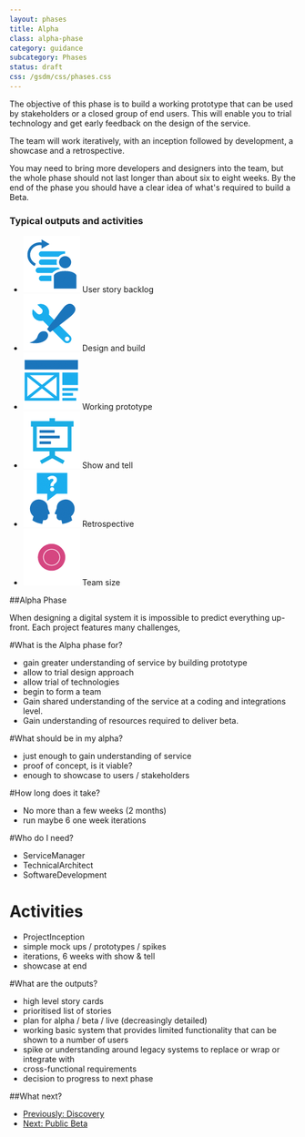 ```yaml
---
layout: phases
title: Alpha
class: alpha-phase
category: guidance
subcategory: Phases
status: draft
css: /gsdm/css/phases.css
---
```


The objective of this phase is to build a working prototype that can be used by stakeholders or a closed group of end users. This will enable you to trial technology and get early feedback on the design of the service.

The team will work iteratively, with an inception followed by development, a showcase and a retrospective.

You may need to bring more developers and designers into the team, but the whole phase should not last longer than about six to eight weeks. By the end of the phase you should have a clear idea of what's required to build a Beta.

### Typical outputs and activities

<ul class="phase-activities">
  <li>
    <img class="output" src="/service-manual/assets/images/pictograms/backlog.png" />
    User story backlog
  </li>
  <li>
    <img class="output" src="/service-manual/assets/images/pictograms/design-and-build.png" />
    Design and build
  </li>
  <li>
    <img class="output" src="/service-manual/assets/images/pictograms/prototype.png" />
    Working prototype
  </li>
  <li>
    <img class="output" src="/service-manual/assets/images/pictograms/presentation.png" />
    Show and tell
  </li>
  <li>
    <img class="output" src="/service-manual/assets/images/pictograms/discussion.png" />
    Retrospective
  </li>
  <li>
    <img class="output" src="/service-manual/assets/images/pictograms/alpha-medium.png" />
    Team size
  </li>
</ul>


##Alpha Phase 

When designing a digital system it is impossible to predict everything up-front. Each project features many challenges, 

#What is the Alpha phase for?
- gain greater understanding of service by building prototype
- allow to trial design approach
- allow trial of technologies
- begin to form a team
- Gain shared understanding of the service at a coding and integrations level.
- Gain understanding of resources required to deliver beta.

#What should be in my alpha?
- just enough to gain understanding of service
- proof of concept, is it viable?
- enough to showcase to users / stakeholders

#How long does it take?
- No more than a few weeks (2 months)
- run maybe 6 one week iterations

#Who do I need?
- ServiceManager
- TechnicalArchitect
- SoftwareDevelopment

# Activities
 - ProjectInception
 - simple mock ups / prototypes / spikes 
 - iterations, 6 weeks with show & tell
 - showcase at end

#What are the outputs?

- high level story cards
- prioritised list of stories
- plan for alpha / beta / live (decreasingly detailed)
- working basic system that provides limited functionality that can be shown to a number of users
- spike or understanding around legacy systems to replace or wrap or integrate with
- cross-functional requirements
- decision to progress to next phase

##What next?
<ul class="phase-nav">
	<li class="discovery"><a href="">Previously: Discovery</a></li>
	<li class="beta"><a href="">Next: Public Beta</a></li>
</ul>







